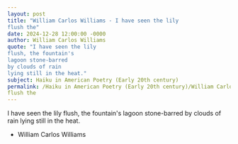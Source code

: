 ```yaml
---
layout: post
title: "William Carlos Williams - I have seen the lily
flush the"
date: 2024-12-28 12:00:00 -0000
author: William Carlos Williams
quote: "I have seen the lily
flush, the fountain's
lagoon stone-barred
by clouds of rain
lying still in the heat."
subject: Haiku in American Poetry (Early 20th century)
permalink: /Haiku in American Poetry (Early 20th century)/William Carlos Williams/William Carlos Williams - I have seen the lily
flush the
---
```


I have seen the lily
flush, the fountain's
lagoon stone-barred
by clouds of rain
lying still in the heat.

- William Carlos Williams
